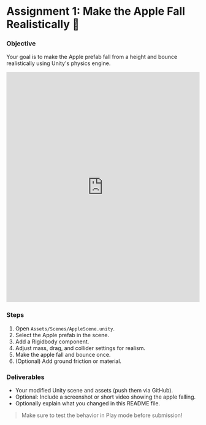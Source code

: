 # Assignment 1: Make the Apple Fall Realistically 🍎

### Objective
Your goal is to make the Apple prefab fall from a height and bounce realistically using Unity's physics engine.

<div style="max-width: 960px; margin: 0 auto;">
  <iframe
    src="https://parisaghasemi.github.io/XRE-Ass1/Game/"
    width="960"
    height="600"
    allow="autoplay; fullscreen; xr-spatial-tracking"
    frameborder="0"
    style="width:100%; aspect-ratio: 16 / 10; border:0;"
  ></iframe>
</div>

### Steps
1. Open `Assets/Scenes/AppleScene.unity`.
2. Select the Apple prefab in the scene.
3. Add a Rigidbody component.
4. Adjust mass, drag, and collider settings for realism.
5. Make the apple fall and bounce once.
6. (Optional) Add ground friction or material.

### Deliverables
- Your modified Unity scene and assets (push them via GitHub).
- Optional: Include a screenshot or short video showing the apple falling.
- Optionally explain what you changed in this README file.

> Make sure to test the behavior in Play mode before submission!
